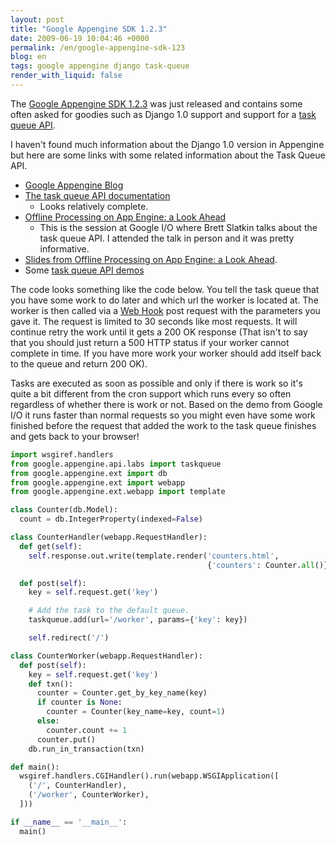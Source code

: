 ```yaml
---
layout: post
title: "Google Appengine SDK 1.2.3"
date: 2009-06-19 10:04:46 +0000
permalink: /en/google-appengine-sdk-123
blog: en
tags: google appengine django task-queue
render_with_liquid: false
---
```


The [Google Appengine
SDK 1.2.3](http://code.google.com/p/googleappengine/wiki/SdkReleaseNotes#Version_1.2.3_-_June_18,_2009)
was just released and contains some often asked for goodies such as
Django 1.0 support and support for a [task queue
API](http://googleappengine.blogspot.com/2009/06/new-task-queue-api-on-google-app-engine.html).

I haven't found much information about the Django 1.0 version in
Appengine but here are some links with some related information about
the Task Queue API.

- [Google Appengine Blog](http://googleappengine.blogspot.com/)
- [The task queue API
  documentation](http://code.google.com/appengine/docs/python/taskqueue/overview.html)
  - Looks relatively complete.
- [Offline Processing on App Engine: a Look
  Ahead](http://code.google.com/events/io/sessions/OfflineProcessingAppEngine.html)
  - This is the session at Google I/O where Brett Slatkin talks about
    the task queue API. I attended the talk in person and it was pretty
    informative.
- [Slides from Offline Processing on App Engine: a Look
  Ahead](http://dl.google.com/io/2009/pres/Th_1045_Offline_Processing_On_App_Engine_A_Look_Ahead.pdf).
- Some [task queue API
  demos](http://googleappengine.googlecode.com/svn/trunk/python/demos/taskqueue_examples/)

The code looks something like the code below. You tell the task queue
that you have some work to do later and which url the worker is located
at. The worker is then called via a [Web
Hook](http://blog.webhooks.org/about/) post request with the parameters
you gave it. The request is limited to 30 seconds like most requests. It
will continue retry the work until it gets a 200 OK response (That isn't
to say that you should just return a 500 HTTP status if your worker
cannot complete in time. If you have more work your worker should add
itself back to the queue and return 200 OK).

Tasks are executed as soon as possible and only if there is work so it's
quite a bit different from the cron support which runs every so often
regardless of whether there is work or not. Based on the demo from
Google I/O it runs faster than normal requests so you might even have
some work finished before the request that added the work to the task
queue finishes and gets back to your browser\!

```python
import wsgiref.handlers
from google.appengine.api.labs import taskqueue
from google.appengine.ext import db
from google.appengine.ext import webapp
from google.appengine.ext.webapp import template

class Counter(db.Model):
  count = db.IntegerProperty(indexed=False)

class CounterHandler(webapp.RequestHandler):
  def get(self):
    self.response.out.write(template.render('counters.html',
                                            {'counters': Counter.all()}))

  def post(self):
    key = self.request.get('key')

    # Add the task to the default queue.
    taskqueue.add(url='/worker', params={'key': key})

    self.redirect('/')

class CounterWorker(webapp.RequestHandler):
  def post(self):
    key = self.request.get('key')
    def txn():
      counter = Counter.get_by_key_name(key)
      if counter is None:
        counter = Counter(key_name=key, count=1)
      else:
        counter.count += 1
      counter.put()
    db.run_in_transaction(txn)

def main():
  wsgiref.handlers.CGIHandler().run(webapp.WSGIApplication([
    ('/', CounterHandler),
    ('/worker', CounterWorker),
  ]))

if __name__ == '__main__':
  main()
```

